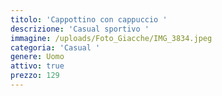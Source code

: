 ```yaml
---
titolo: 'Cappottino con cappuccio '
descrizione: 'Casual sportivo '
immagine: /uploads/Foto_Giacche/IMG_3834.jpeg
categoria: 'Casual '
genere: Uomo
attivo: true
prezzo: 129
---
```


